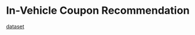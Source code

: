# In-Vehicle Coupon Recommendation 

[dataset](https://archive.ics.uci.edu/ml/machine-learning-databases/00603/in-vehicle-coupon-recommendation.csv)







